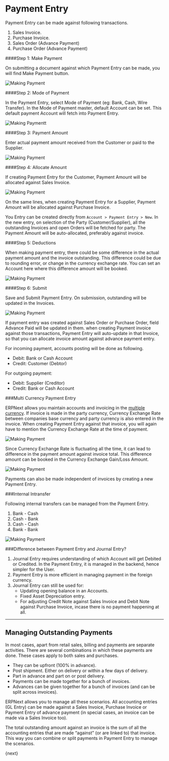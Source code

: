 # Payment Entry

Payment Entry can be made against following transactions.

  1. Sales Invoice.
  2. Purchase Invoice.
  3. Sales Order (Advance Payment)
  4. Purchase Order (Advance Payment)

####Step 1: Make Payment

On submitting a document against which Payment Entry can be made, you will find Make Payment button.

<img class="screenshot" alt="Making Payment" src="{{docs_base_url}}/assets/img/accounts/payment-entry-1.png">

####Step 2: Mode of Payment

In the Payment Entry, select Mode of Payment (eg: Bank, Cash, Wire Transfer). In the Mode of Payment master, default Account can be set. This default payment Account will fetch into Payment Entry.

<img class="screenshot" alt="Making Paymentt" src="{{docs_base_url}}/assets/img/accounts/payment-entry-2.gif">

####Step 3: Payment Amount

Enter actual payment amount received from the Customer or paid to the Supplier.

<img class="screenshot" alt="Making Payment" src="{{docs_base_url}}/assets/img/accounts/payment-entry-3.png">

####Step 4: Allocate Amount

If creating Payment Entry for the Customer, Payment Amount will be allocated against Sales Invoice.

<img class="screenshot" alt="Making Payment" src="{{docs_base_url}}/assets/img/accounts/payment-entry-4.gif">

On the same lines, when creating Payment Entry for a Supplier, Payment Amount will be allocated against Purchase Invoice.

You Entry can be created directly from `Account > Payment Entry > New`. In the new entry, on selection of the Party (Customer/Supplier), all the outstanding Invoices and open Orders will be fetched for party. The Payment Amount will be auto-allocated, preferably against invoice.

####Step 5: Deductions

When making payment entry, there could be some difference in the actual payment amount and the invoice outstanding. This difference could be due to rounding error, or change in the currency exchange rate. You can set an Account here where this difference amount will be booked.

<img class="screenshot" alt="Making Payment" src="{{docs_base_url}}/assets/img/accounts/payment-entry-5.gif">

####Step 6: Submit

Save and Submit Payment Entry. On submission, outstanding will be updated in the Invoices. 

<img class="screenshot" alt="Making Payment" src="{{docs_base_url}}/assets/img/accounts/payment-entry-8.png">

If payment entry was created against Sales Order or Purchase Order, field Advance Paid will be updated in them. when creating Payment invoice against those transactions, Payment Entry will auto-update in that Invoice, so that you can allocate invoice amount against advance payment entry.

For incoming payment, accounts posting will be done as following.

  * Debit: Bank or Cash Account
  * Credit: Customer (Debtor)

For outgoing payment:

  * Debit: Supplier (Creditor)
  * Credit: Bank or Cash Account

###Multi Currency Payment Entry

ERPNext allows you maintain accounts and invoicing in the [multiple currency]({{docs_base_url}}/user/manual/en/accounts/multi-currency-accounting.html). If invoice is made in the party currency, Currency Exchange Rate between companies base currency and party currency is also entered in the invoice. When creating Payment Entry against that invoice, you will again have to mention the Currency Exchange Rate at the time of payment.

<img class="screenshot" alt="Making Payment" src="{{docs_base_url}}/assets/img/accounts/payment-entry-6.png">

Since Currency Exchange Rate is fluctuating all the time, it can lead to difference in the payment amount against invoice total. This difference amount can be booked in the Currency Exchange Gain/Loss Amount.

<img class="screenshot" alt="Making Payment" src="{{docs_base_url}}/assets/img/accounts/payment-entry-7.png">

Payments can also be made independent of invoices by creating a new Payment Entry.

###Internal Intransfer

Following internal transfers can be managed from the Payment Entry.

1. Bank - Cash
2. Cash - Bank
3. Cash - Cash
4. Bank - Bank

<img class="screenshot" alt="Making Payment" src="{{docs_base_url}}/assets/img/accounts/payment-entry-9.png">

###Difference between Payment Entry and Journal Entry?

 1. Journal Entry requires understanding of which Account will get Debited or Credited. In the Payment Entry, it is managed in the backend, hence simpler for the User.
 2. Payment Entry is more efficient in managing payment in the foreign currency.
 3. Journal Entry can still be used for:
	- Updating opening balance in an Accounts.
	- Fixed Asset Depreciation entry.
	- For adjusting Credit Note against Sales Invoice and Debit Note against Purchase Invoice, incase there is no payment happening at all.

* * *

## Managing Outstanding Payments

In most cases, apart from retail sales, billing and payments are separate activities. There are several combinations in which these payments are done. These cases apply to both sales and purchases.

  * They can be upfront (100% in advance).
  * Post shipment. Either on delivery or within a few days of delivery.
  * Part in advance and part on or post delivery.
  * Payments can be made together for a bunch of invoices.
  * Advances can be given together for a bunch of invoices (and can be split across invoices).

ERPNext allows you to manage all these scenarios. All accounting entries (GL Entry) can be made against a Sales Invoice, Purchase Invoice or Payment Entry of advance payment (in special cases, an invoice can be made via a Sales Invoice too).

The total outstanding amount against an invoice is the sum of all the accounting entries that are made “against” (or are linked to) that invoice. This way you can combine or split payments in Payment Entry to manage the
scenarios.

{next}
